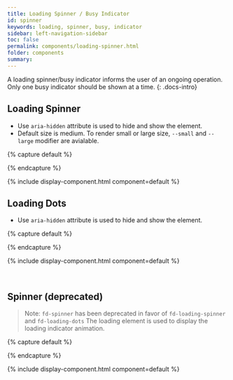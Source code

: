 ```yaml
---
title: Loading Spinner / Busy Indicator
id: spinner
keywords: loading, spinner, busy, indicator
sidebar: left-navigation-sidebar
toc: false
permalink: components/loading-spinner.html
folder: components
summary:
---
```


A loading spinner/busy indicator informs the user of an ongoing operation. Only one busy indicator should be shown at a time.
{: .docs-intro}

## Loading Spinner

- Use `aria-hidden` attribute is used to hide and show the element.
- Default size  is medium. To render small or large size, `--small` and `--large` modifier are avialable. 

{% capture default %}
<div class="fd-loading-spinner fd-loading-spinner--small" aria-hidden="false" aria-label="Loading"></div>
<div class="fd-loading-spinner" aria-hidden="false" aria-label="Loading"></div>
<div class="fd-loading-spinner fd-loading-spinner--large" aria-hidden="false" aria-label="Loading"></div>
{% endcapture %}

{% include display-component.html component=default %}

## Loading Dots

- Use `aria-hidden` attribute is used to hide and show the element.

{% capture default %}
<div class="fd-loading-dots" aria-hidden="false" aria-label="Loading">
    <div></div>
    <div></div>
    <div></div>
</div>
{% endcapture %}

{% include display-component.html component=default %}

<br>

## Spinner (deprecated)
> Note: `fd-spinner` has been deprecated in favor of `fd-loading-spinner` and `fd-loading-dots`
The loading element is used to display the loading indicator animation.

{% capture default %}
<div class="fd-spinner" aria-hidden="false" aria-label="Loading">
    <div></div>
</div>
{% endcapture %}

{% include display-component.html component=default %}

